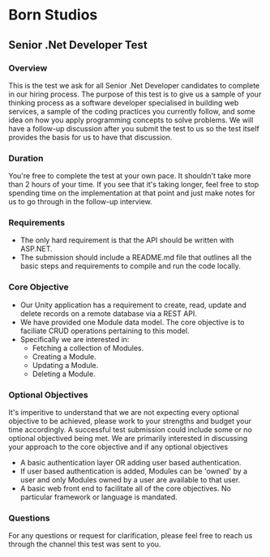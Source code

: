 # Born Studios
## Senior .Net Developer Test

### Overview
This is the test we ask for all Senior .Net Developer candidates to complete 
in our hiring process. The purpose of this test is to give us a sample of 
your thinking process as a software developer specialised in building 
web services, a sample of the coding practices you currently 
follow, and some idea on how you apply programming concepts to solve problems.
We will have a follow-up discussion after you submit the test to us so 
the test itself provides the basis for us to have that discussion.

### Duration
You're free to complete the test at your own pace. It shouldn't take 
more than 2 hours of your time. If you see that it's taking longer, 
feel free to stop spending time on the implementation at that point 
and just make notes for us to go through in the follow-up interview.

### Requirements
- The only hard requirement is that the API should be written with ASP.NET.
- The submission should include a README.md file that outlines all the basic
steps and requirements to compile and run the code locally.


### Core Objective
- Our Unity application has a requirement to create, read, update and delete
records on a remote database via a REST API.
- We have provided one Module data model. The core objective is to faciliate
CRUD operations pertaining to this model.
- Specifically we are interested in:
  - Fetching a collection of Modules.
  - Creating a Module.
  - Updating a Module.
  - Deleting a Module.

### Optional Objectives
It's imperitive to understand that we are not expecting every optional objective
to be achieved, please work to your strengths and budget your time accordingly.
A successful test submission could include some or no optional objectived being met.
We are primarily interested in discussing your approach to the core objective and if
any optional objectives
- A basic authentication layer OR adding user based authentication.
- If user based authentication is added, Modules can be 'owned' by a user and only
Modules owned by a user are available to that user.
- A basic web front end to facilitate all of the core objectives. No particular
framework or language is mandated.

### Questions
For any questions or request for clarification, please feel free to reach us 
through the channel this test was sent to you.
